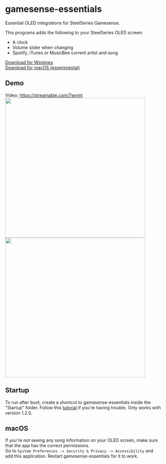 # gamesense-essentials
Essential OLED integrations for SteelSeries Gamesense.

This programs adds the following to your SteelSeries OLED screen:

- A clock
- Volume slider when changing
- Spotify, iTunes or MusicBee current artist and song

[Download for Windows](https://github.com/mtricht/gamesense-essentials/releases/download/1.3.0/gamesense-essentials-1.3.0.msi)  
[Download for macOS (experimental)](https://github.com/mtricht/gamesense-essentials/releases/download/1.3.0/gamesense-essentials-1.3.0.dmg)

## Demo
Video: https://streamable.com/7wnmt  
<img src="https://raw.githubusercontent.com/mtricht/gamesense-essentials/master/photos/clock.png" width="450" />  
<img src="https://raw.githubusercontent.com/mtricht/gamesense-essentials/master/photos/volume.png" width="450" />

## Startup
To run after boot, create a shortcut to gamesense-essentials inside the "Startup" folder. Follow this [tutorial](https://www.howtogeek.com/208224/how-to-add-programs-files-and-folders-to-system-startup-in-windows-8.1/) if you're having trouble. Only works with version 1.2.0.

## macOS
If you're not seeing any song information on your OLED screen, make sure that the app has the correct permissions.  
Go to `System Preferences -> Security & Privacy -> Accessibility` and add this application. Restart gamesense-essentials for it to work.